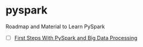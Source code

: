 # pyspark
Roadmap and Material to Learn PySpark

- [ ] [First Steps With PySpark and Big Data Processing](https://realpython.com/pyspark-intro/)
